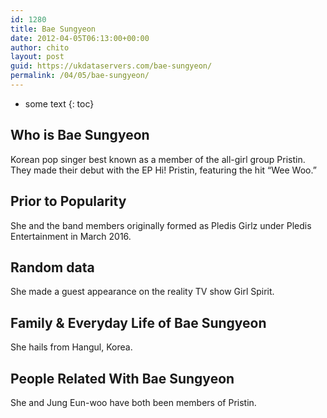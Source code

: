 ```yaml
---
id: 1280
title: Bae Sungyeon
date: 2012-04-05T06:13:00+00:00
author: chito
layout: post
guid: https://ukdataservers.com/bae-sungyeon/
permalink: /04/05/bae-sungyeon/
---
```


* some text
{: toc}


## Who is  Bae Sungyeon
                  
                  
                  
Korean pop singer best known as a member of the all-girl group Pristin. They made their debut with the EP Hi! Pristin, featuring the hit &#8220;Wee Woo.&#8221;
                  
                
                
                
## Prior to Popularity 
                  
                  
                  
She and the band members originally formed as Pledis Girlz under Pledis Entertainment in March 2016.
                  
                
                
                
## Random data 
                  
                  
                  
She made a guest appearance on the reality TV show Girl Spirit.
                  
                
                
                
## Family & Everyday Life of Bae Sungyeon
                  
                  
                  
She hails from Hangul, Korea.
                  
                
                
                
## People Related With  Bae Sungyeon
                  
                  
                  
She and Jung Eun-woo have both been members of Pristin.
                  
                
              
            
          
          
          
    
    
  
